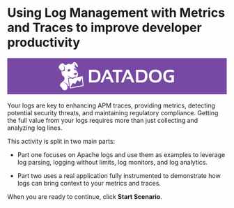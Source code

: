 # Using Log Management with Metrics and Traces to improve developer productivity

![dd_logo](https://raw.githubusercontent.com/l0k0ms/workshops/master/log-workshop-4/images/dd_logo.png)

Your logs are key to enhancing APM traces, providing metrics, detecting potential security threats, and maintaining regulatory compliance. Getting the full value from your logs requires more than just collecting and analyzing log lines.

This activity is split in two main parts:

* Part one focuses on Apache logs and use them as examples to leverage log parsing, logging without limits, log monitors, and log analytics.

* Part two uses a real application fully instrumented to demonstrate how logs can bring context to your metrics and traces.

When you are ready to continue, click **Start Scenario**.
